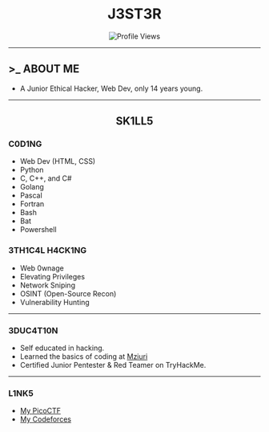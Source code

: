 <div align="center">
  <h1>J3ST3R</h1>
  <img src="https://komarev.com/ghpvc/?username=J3ST3R&style=flat-square&color=blue" alt="Profile Views"/>
</div>

---

## >_ ABOUT ME
- A Junior Ethical Hacker, Web Dev, only 14 years young.

---

<div align="center">
  <h2>SK1LL5</h2>
</div>

### C0D1NG
- Web Dev (HTML, CSS)
- Python
- C, C++, and C#
- Golang
- Pascal
- Fortran
- Bash
- Bat
- Powershell

### 3TH1C4L H4CK1NG
- Web 0wnage
- Elevating Privileges
- Network Sniping
- OSINT (Open-Source Recon)
- Vulnerability Hunting

---

### 3DUC4T10N
- Self educated in hacking.
- Learned the basics of coding at [Mziuri](https://mziuri.ge)
- Certified Junior Pentester & Red Teamer on TryHackMe.
---

### L1NK5
- [My PicoCTF](https://play.picoctf.org/users/Khetsu)
- [My Codeforces](https://codeforces.com/profile/khetsu)
